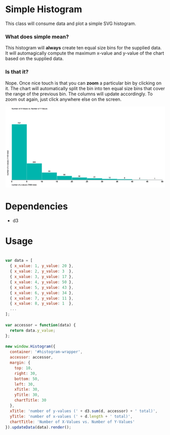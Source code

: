 # Simple Histogram

This class will consume data and plot a simple SVG histogram.

### What does simple mean?

This histogram will **always** create ten equal size bins for the supplied data.
It will automagically compute the maximum x-value and y-value of the chart based
on the supplied data.

### Is that it?

Nope. Once nice touch is that you can **zoom** a particular bin by clicking on it.
The chart will automatically split the bin into ten equal size bins that cover the
range of the previous bin. The columns will update accordingly. To zoom out again,
just click anywhere else on the screen.

![Screenshot](/chart-picture.png)

# Dependencies

* d3

# Usage

```javascript

var data = [
  { x_value: 1, y_value: 20 },
  { x_value: 2, y_value: 3  },
  { x_value: 3, y_value: 17 },
  { x_value: 4, y_value: 50 },
  { x_value: 5, y_value: 43 },
  { x_value: 6, y_value: 34 },
  { x_value: 7, y_value: 11 },
  { x_value: 8, y_value: 1  },
  ...
];

var accessor = function(data) {
  return data.y_value;
};

new window.Histogram({
  container: '#histogram-wrapper',
  accessor: accessor,
  margin: {
    top: 10,
    right: 30,
    bottom: 50,
    left: 30,
    xTitle: 30,
    yTitle: 30,
    chartTitle: 30
  },
  xTitle: 'number of y-values (' + d3.sum(d, accessor) + ' total)',
  yTitle: 'number of x-values (' + d.length + ' total)',
  chartTitle: 'Number of X-Values vs. Number of Y-Values'
}).updateData(data).render();

```

